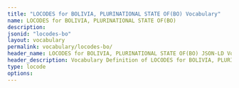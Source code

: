 ```yaml
---
title: "LOCODES for BOLIVIA, PLURINATIONAL STATE OF(BO) Vocabulary"
name: LOCODES for BOLIVIA, PLURINATIONAL STATE OF(BO) 
description: 
jsonid: "locodes-bo"
layout: vocabulary
permalink: vocabulary/locodes-bo/
header_name: LOCODES for BOLIVIA, PLURINATIONAL STATE OF(BO) JSON-LD Vocabulary
header_description: Vocabulary Definition of LOCODES for BOLIVIA, PLURINATIONAL STATE OF(BO) semantics in HTML format. JSON-LD format is available at [locodes-bo.jsonld](https://edi3.org/vocabulary/locodes-bo.jsonld)
type: locode
options:
---
```

